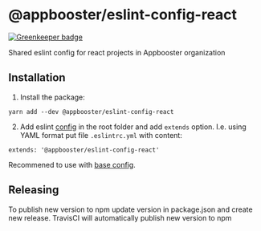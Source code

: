 # @appbooster/eslint-config-react

[![Greenkeeper badge](https://badges.greenkeeper.io/appbooster/eslint-config-react.svg)](https://greenkeeper.io/)

Shared eslint config for react projects in Appbooster organization

## Installation

1) Install the package:

```
yarn add --dev @appbooster/eslint-config-react
```

2) Add eslint [config](https://eslint.org/docs/user-guide/configuring#configuration-file-formats) in the root folder and add `extends` option. I.e. using YAML format put file `.eslintrc.yml` with content:

```
extends: '@appbooster/eslint-config-react'
```

Recommened to use with [base config](https://www.npmjs.com/package/@appbooster/eslint-config-base).

## Releasing

To publish new version to npm update version in package.json and create new release. TravisCI will automatically publish new version to npm
